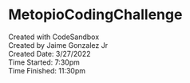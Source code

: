 # MetopioCodingChallenge
Created with CodeSandbox  
Created by Jaime Gonzalez Jr  
Created Date: 3/27/2022  
Time Started: 7:30pm  
Time Finished: 11:30pm  
